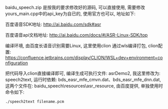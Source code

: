 baidu_speech.zip 是按我的要求修改好的源码, 可以直接使用, 需要修改yours_main.cpp中的api_key为自已的, 使用官方也可以, 地址如下: 

百度语音SDK地址: http://ai.baidu.com/sdk#asr

百度语音api文档地址: http://ai.baidu.com/docs/#/ASR-Linux-SDK/top

编译环境, 由百度长语音识别需要Linux, 这里使用clion 通过wls编译打包,  clion配置: https://confluence.jetbrains.com/display/CLION/WSL+dev+environment+configuration

把代码导入clion直接编译即可, 编译生成可执行文件: asrDemo2, 我这里修改为: speech2text, 运行时依赖: bds_easr_mfe_cmvn.dat、bds_easr_mfe_dnn.dat, 这两个文件在: baidu_speech\resources\asr_resource, 由百度提供, 单独使用时命令如下:

	./speech2text filename.pcm